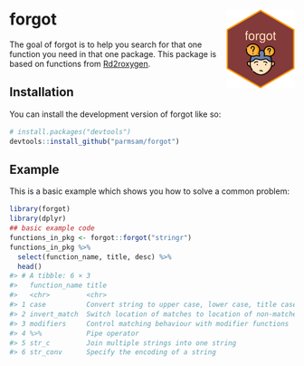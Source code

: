 
<!-- README.md is generated from README.Rmd. Please edit that file -->

# forgot <img src="man/figures/logo.png" align="right" height="139" />

<!-- badges: start -->
<!-- badges: end -->

The goal of forgot is to help you search for that one function you need
in that one package. This package is based on functions from
[Rd2roxygen](https://github.com/yihui/Rd2roxygen).

## Installation

You can install the development version of forgot like so:

``` r
# install.packages("devtools")
devtools::install_github("parmsam/forgot")
```

## Example

This is a basic example which shows you how to solve a common problem:

``` r
library(forgot)
library(dplyr)
## basic example code
functions_in_pkg <- forgot::forgot("stringr")
functions_in_pkg %>% 
  select(function_name, title, desc) %>%
  head()
#> # A tibble: 6 × 3
#>   function_name title                                                      desc 
#>   <chr>         <chr>                                                      <chr>
#> 1 case          Convert string to upper case, lower case, title case, or … "\n\…
#> 2 invert_match  Switch location of matches to location of non-matches      "\nI…
#> 3 modifiers     Control matching behaviour with modifier functions         "\nM…
#> 4 %>%           Pipe operator                                              "\nP…
#> 5 str_c         Join multiple strings into one string                      "\n\…
#> 6 str_conv      Specify the encoding of a string                           "\nT…
```
